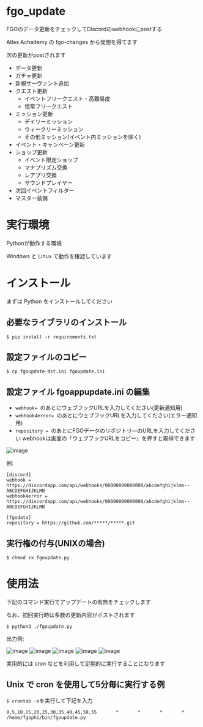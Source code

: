 # fgo_update

FGOのデータ更新をチェックしてDiscordのwebhookにpostする

Atlas Achademy の fgo-changes から発想を得てます

次の更新がpostされます
- データ更新
- ガチャ更新
- 新規サーヴァント追加
- クエスト更新
  - イベントフリークエスト・高難易度
  - 恒常フリークエスト
- ミッション更新
  - デイリーミッション
  - ウィークリーミッション
  - その他ミッション(イベント内ミッションを除く)
- イベント・キャンペーン更新
- ショップ更新
  - イベント限定ショップ
  - マナプリズム交換
  - レアプリ交換
  - サウンドプレイヤー
- 次回イベントフィルター
- マスター装備

# 実行環境
Pythonが動作する環境

Windows と Linux で動作を確認しています

# インストール
まずは Python をインストールしてください
## 必要なライブラリのインストール
```
$ pip install -r requirements.txt
```
## 設定ファイルのコピー
```
$ cp fgoupdate-dst.ini fgoupdate.ini  
```
## 設定ファイル fgoappupdate.ini の編集
- ```webhook= ```のあとにウェブフックURLを入力してください(更新通知用)
- ```webhook4error= ```のあとにウェブフックURLを入力してください(エラー通知用)
- ```repository = ```のあとにFGOデータのリポジトリ―のURLを入力してください
webhookは画面の「ウェブフックURLをコピー」を押すと取得できます

![image](https://user-images.githubusercontent.com/62515228/104086843-72d7fc80-529e-11eb-85ed-cff1d8241c6a.png)

例:
```
[discord]
webhook = https://discordapp.com/api/webhooks/00000000000000/abcdefghijklmn--ABCDEFGHIJKLMN
webhook4error = https://discordapp.com/api/webhooks/00000000000000/abcdefghijklmn--ABCDEFGHIJKLMN

[fgodata]
repository = https://github.com/*****/*****.git

```
## 実行権の付与(UNIXの場合)
```
$ chmod +x fgoupdate.py
```

# 使用法
下記のコマンド実行でアップデートの有無をチェックします

なお、初回実行時は多数の更新内容がポストされます
```
$ python3 ./fgoupdate.py
```
出力例:

![image](https://user-images.githubusercontent.com/62515228/104119021-3543a400-5370-11eb-96c0-c155cb5bb3e1.png)
![image](https://user-images.githubusercontent.com/62515228/104119035-560bf980-5370-11eb-9e7d-cfc6e52a4494.png)
![image](https://user-images.githubusercontent.com/62515228/104119054-6c19ba00-5370-11eb-8751-49ac11ccdb9f.png)
![image](https://user-images.githubusercontent.com/62515228/104119068-80f64d80-5370-11eb-867a-3d36dd0c58f5.png)
![image](https://user-images.githubusercontent.com/62515228/104120830-2fa08b00-537d-11eb-8b78-7cb721f82d5f.png)

実用的には cron などを利用して定期的に実行することになります

## Unix で cron を使用して5分毎に実行する例
```$ crontab -e```を実行して下記を入力 

```
0,5,10,15,20,25,30,35,40,45,50,55       *       *       *       *       /home/fgophi/bin/fgoupdate.py
```
